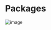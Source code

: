 # Packages
![image](https://user-images.githubusercontent.com/92379160/136964923-a00e9da1-db4c-4d1b-85e3-95eedb3f9f4a.png)
